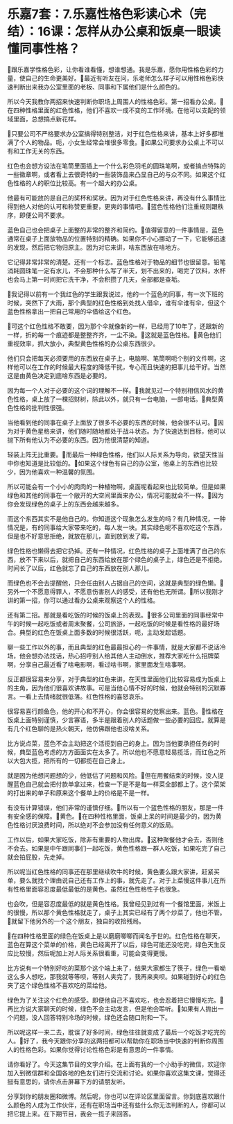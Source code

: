 # 乐嘉7套：7.乐嘉性格色彩读心术（完结）：16课：怎样从办公桌和饭桌一眼读懂同事性格？

🎼跟乐嘉学性格色彩，让你看谁看懂，想谁想通。我是乐嘉，愿你用性格色彩的力量，使自己的生命更美好。🎼最近有听友在问，乐老师怎么样子可以用性格色彩快速判断出来我办公室里面的老板、同事和下属他们是什么颜色的。

所以今天我教你两招来快速判断你职场上周围人的性格色彩。第一招看办公桌。🎼在四种性格里面的红色性格，他们不喜欢一成不变的工作环境。在他可以支配的领域里面，总想搞点新花样。

🎼只要公司不严格要求办公室搞得特别整洁，对于红色性格来讲，基本上好多都堆满了个人的物品。呃，小女生经常会堆很多零食。🎼如果公司要求办公桌上不可以有和工作无关的东西。

红色也会想方设法在笔筒里面插上一个什么彩色羽毛的圆珠笔啊，或者搞点特殊的一些徽章啊，或者看上去很奇特的一些装饰品来凸显自己的与众不同。如果这个红色性格的人的职位比较高。有一个超大的办公桌。

他最有可能放的是自己的奖杯和奖状。因为对于红色性格来讲，再没有什么事情比得到他人对他的认可和称赞更重要，更爽的事情吧。🎼蓝色性格他们注重规则跟秩序，即便公司不要求。

蓝色自己也会把桌子上面整的非常的整齐和简约。🎼值得留意的一件事情是，蓝色通常在桌子上面放物品的位置特别的精确。如果你不小心挪动了一下，它能够迅速的发现，然后把它物归原主。因为对它来讲，啥东西放在啥地方。

它记得非常非常的清楚。还有一个标志。蓝色性格对于物品的细节也很留意。铅笔消耗圆珠笔一定有水儿，不会那种什么写了半天，划不出来的，喝完了饮料，水杯也会马上第一时间把它洗干净，不会积攒了几天，全部都是查垢。

🎼我记得以前有一个我红色的学生跟我说过，他的一个蓝色的同事，有一次下班的时候，突然下了大雨，那个典型的红色性格到处找人借伞，谁有伞谁有伞，但这个蓝色性格拿出一把自己常用的伞借给这个红色。

🎼可这个红色性格不敢要，因为那个伞就像新的一样，已经用了10年了，还跟新的一样，折的每一个痕迹都是整整齐齐，一尘不染。🎼这就是蓝色性格。🎼黄色他们重视效率，抓大放小，典型黄色性格的办公桌东西很少。

他们只会把每天必须要用的东西放在桌子上，电脑啊、笔筒啊呃个别的文件啊，这样他可以在工作的时候最大程度的降低干扰，专心而且快速的把事儿给干好。当然这是由黄色决定到底啥东西是必要的。

因为每一个人对于必要的这个词的理解不一样。🎼我就见过一个特别相信风水的黄色性格，桌上放了一棵招财树，除此以外，就只有一台电脑，一部电话。🎼典型黄色性格的批判性很强。

当他看到他的同事在桌子上面放了很多不必要的东西的时候，他会很不认可。🎼因为对于黄色星格来讲，他们随时随地都处于战斗状态。为了快速达到目标，他可以抛下所有他认为不必要的东西。因为他很清楚的知道。

轻装上阵无比重要。🎼而最后一种绿色性格，他们以人际关系为导向，欲望天性当中你也知道是比较低的。🎼如果这个绿色有自己的办公室，他桌上的东西也比较少，因为他喜欢一种温馨的氛围。

所以可能会有一个小小的肉肉的一种植物啊，桌面呢看起来也比较简单。但是如果绿色和其他的同事在一个敞开的大空间里面来办公，情况可能就会不一样。🎼因为你会发现绿色的桌子上的东西会越来越多。

而这个东西其实不是他自己的。你知道这个现象怎么发生的吗？有几种情况，一种情况是，有的同事给大家带来吃的，每人发一块。其实绿色呢不喜欢吃这个东西，但是也不好意思拒绝，就放在那儿，直到放到发了霉。

绿色性格也懒得去把它扔掉。还有一种情况，红色性格的桌子上面堆满了自己的东西，放不下来以后，就把自己的东西给放在那个绿色的桌子上，绿色还是不拒绝。时间长了以后，红色就忘了自己的东西放在别人那儿。

而绿色也不会去提醒他，只会任由别人占据自己的空间，这就是典型的绿色懒。🎼另外一个不愿意得罪人，不愿意伤害别人的感受，还有他也无所谓。🎼所以我刚才讲的第一招，你可以通过看办公桌来观察这个人的性格。

还有第二招。那就是看吃饭的时候的饭桌上的表现。🎼很多公司里面的同事经常中午的时候一起吃饭或者周末聚餐，公司旅游，一起吃饭的时候是看性格的最好场合。典型的红色在饭桌上面多数的时候很活跃，呃，主动发起话题。

聊一些工作以外的事，而且典型的红色最最担心的一件事情，就是大家都不说话冷场，他会想办法找话，热心招呼别人给其他人主动倒水，推荐大家吃什么招牌菜啊，分享自己最近看了啥电影啊，看过啥书啊，家里面发生啥事啊。

反正都很容易来分享，对于典型的红色来讲，在天性里面他们比较容易成为饭桌上的主角，因为他们很喜欢讲故事。可是当他心情不好的时候，他就会特别的沉默寡言。一看上去情绪就很低落。红色性格的喜怒哀乐。

很容易喜行颜鱼色，他的开心和不开心，你会很容易的觉察出来。蓝色。🎼性格在饭桌上面特别谨慎，少言寡语，多半是跟着别人的话题做一些必要的回应。就算是有几个红色聊的是热火朝天，他仿佛跟他也没啥关系。

比方说点菜，蓝色不会主动把这个活揽到自己的身上。因为当他要承担任务的时候，典型蓝色考虑的方方面面实在太多了。所以他也不愿意轻易揽活，而红色之所以大包大揽，把所有的一切都揽在自己身上。

就是因为他想问题想的少，他低估了问题和风险。🎼但在用餐结束的时候，没人提醒蓝色自己就会把付款单拿过来，检查一下是不是每一样菜全部都上了。这个菜架的打出来的单子和原来这个餐单上的价格是不是一样。

有没有计算错误，他们非常的谨慎仔细。🎼所以有一个蓝色性格的朋友，那是一件有安全感的保障。🎼黄色。🎼在四种性格里面，饭桌上呆的时间是最少的，因为黄色性格讨厌浪费时间，所以绝对不会参加没有任何意义的饭局。

工作以后，如果大家吃饭，除非有重要的人物出席。🎼这种聚餐他才会去，否则他不会去。如果是中午跟同事们一起吃饭，黄色性格跟一群人吃饭，如果吃完了自己就会拍屁股，先走掉。

所以呢当红色性格的同事还在那里继续吹牛的时候，黄色要么跟大家讲，赶紧买单，要么就找个理由说自己还有工作上的事，就先走了。对于上菜慢这件事儿在所有性格里面容忍度最低最低的是黄色。虽然红色性格性子也很急。

也会吹，但是容忍度最低的就是黄色性格。我曾经见到过有一个餐馆里面，米饭上的很慢，所以那个黄色性格就走了，桌子上其实已经有了两个炒菜了，他也不管。🎼就留下他另外的一个这个朋友，独自的收拾残局。

🎼在四种性格里面的绿色在饭桌上是以磨磨唧唧而闻名于世的。红色性格在聊天，蓝色在算这个菜单的价格，黄色已经离开了以后，绿色可能还没吃完，绿色天生反应比较慢，然后呢加上对人际关系很看重，可能会变得更慢。

比方说有一个特别好吃的菜那个这个端上来了，结果大家都生了筷子，绿色一看呦这么多人想吃，那我就等等呗，等别人夹完了，我再来夹呗。如果碰到好心的红色夹了这个绿色性格不喜欢吃的菜给他。

绿色为了关注这个红色的感受。即便他自己不喜欢吃，也会忍着把它慢慢吃完。🎼再比方说大家聊天的时候，绿色不会主动发言，但是他会聆听。🎼如果有人抛出一个问题，没人回答特别冷场的时候，绿色还会随口附和一下。

所以呢这样一来二去，耽误了好多时间，绿色往往就变成了最后一个吃饭才吃完的人。🎼好了，我今天跟你分享的这两招都可以帮助你在职场当中快速的判断你周围人的性格色彩。如果你觉得讨论性格色彩是有意思的一件事情。

请你看好了。今天这集节目的文字介绍。在上面有我的一个小助手的微信，欢迎你加入到微信群和全国各地的色友们进行交流和讨论。如果你喜欢这集文课，觉得还挺有意思的，请你点击屏幕下方的请朋友听。

分享到你的朋友圈和微博。然后呢，你也可以在评论区里面留言。你到底喜欢跟什么颜色的人成为工作伙伴，还有在职场当中还有些什么你无法判断的人，你都可以把它提上来。在下期节目，我会一揽子来回答。

